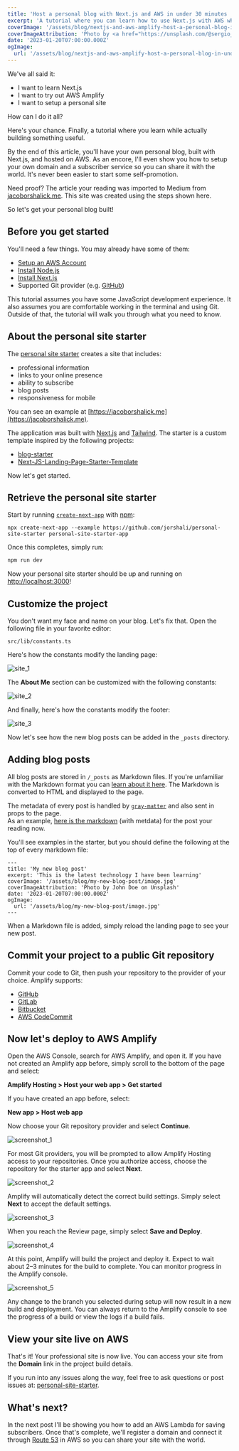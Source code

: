 ```yaml
---
title: 'Host a personal blog with Next.js and AWS in under 30 minutes '
excerpt: 'A tutorial where you can learn how to use Next.js with AWS while actually building something useful.'
coverImage: '/assets/blog/nextjs-and-aws-amplify-host-a-personal-blog-in-under-30-minutes/sergio-capuzzimati-Ihml-Sigf6s-unsplash.jpg'
coverImageAttribution: 'Photo by <a href="https://unsplash.com/@sergio_capuzzimati?utm_source=unsplash&utm_medium=referral&utm_content=creditCopyText">Sergio Capuzzimati</a> on <a href="https://unsplash.com/photos/Ihml-Sigf6s?utm_source=unsplash&utm_medium=referral&utm_content=creditCopyText">Unsplash</a>'
date: '2023-01-20T07:00:00.000Z'
ogImage:
  url: '/assets/blog/nextjs-and-aws-amplify-host-a-personal-blog-in-under-30-minutes/sergio-capuzzimati-Ihml-Sigf6s-unsplash.jpg'
---
```


We've all said it:

- I want to learn Next.js
- I want to try out AWS Amplify
- I want to setup a personal site

How can I do it all?

Here's your chance.  Finally, a tutorial where you learn while actually building something useful.

By the end of this article, you'll have your own personal blog, built with Next.js, and hosted on AWS.  As an encore, I'll even show you how to setup your own domain and a subscriber service so you can share it with the world.  It's never been easier to start some self-promotion.

Need proof?  The article your reading was imported to Medium from [jacoborshalick.me](https://jacoborshalick.me).  This site was created using the steps shown here.

So let's get your personal blog built!

## Before you get started

You'll need a few things.  You may already have some of them:

- [Setup an AWS Account](https://aws.amazon.com)
- [Install Node.js](https://nodejs.org)
- [Install Next.js](https://nextjs.org)
- Supported Git provider (e.g. [GitHub](https://github.com))

This tutorial assumes you have some JavaScript development experience.  It also assumes you are comfortable working in the terminal and using Git.  Outside of that, the tutorial will walk you through what you need to know.

## About the personal site starter

The [personal site starter](https://github.com/jorshali/personal-site-starter) creates a site that includes:

- professional information
- links to your online presence
- ability to subscribe
- blog posts
- responsiveness for mobile

You can see an example at [https://jacoborshalick.me](https://jacoborshalick.me).

The application was built with [Next.js](https://nextjs.org) and [Tailwind](https://tailwindcss.com).  The starter is a custom template inspired by the following projects:

- [blog-starter](https://github.com/vercel/next.js/tree/canary/examples/blog-starter)
- [Next-JS-Landing-Page-Starter-Template](https://github.com/ixartz/Next-JS-Landing-Page-Starter-Template)

Now let's get started.

## Retrieve the personal site starter

Start by running [`create-next-app`](https://github.com/vercel/next.js/tree/canary/packages/create-next-app) with [npm](https://docs.npmjs.com/cli/init):

```
npx create-next-app --example https://github.com/jorshali/personal-site-starter personal-site-starter-app
```

Once this completes, simply run:

```bash
npm run dev
```

Now your personal site starter should be up and running on [http://localhost:3000](http://localhost:3000)!

## Customize the project

You don't want my face and name on your blog.  Let's fix that.  Open the following file in your favorite editor:

`src/lib/constants.ts`

Here's how the constants modify the landing page:

![site_1](/assets/blog/nextjs-and-aws-amplify-host-a-personal-blog-in-under-30-minutes/site_1.png "Site constants for hero landing page")

The __About Me__ section can be customized with the following constants:

![site_2](/assets/blog/nextjs-and-aws-amplify-host-a-personal-blog-in-under-30-minutes/site_2.png "Site constants for About Me section")

And finally, here's how the constants modify the footer:

![site_3](/assets/blog/nextjs-and-aws-amplify-host-a-personal-blog-in-under-30-minutes/site_3.png "Site constants for articles and footer")

Now let's see how the new blog posts can be added in the `_posts` directory.

## Adding blog posts

All blog posts are stored in `/_posts` as Markdown files.  If you're unfamiliar with the Markdown format you can [learn about it here](https://www.markdownguide.org/basic-syntax/).  The Markdown is converted to HTML and displayed to the page.

The metadata of every post is handled by [`gray-matter`](https://github.com/jonschlinkert/gray-matter) and also sent in props to the page.  
As an example, [here is the markdown](https://github.com/jorshali/personal-site-starter/blob/main/_posts/nextjs-and-aws-amplify-host-a-personal-blog-in-under-30-minutes.md?plain=1) (with metdata) for the post your reading now.

You'll see examples in the starter, but you should define the following at the top of every markdown file:

```
---
title: 'My new blog post'
excerpt: 'This is the latest technology I have been learning'
coverImage: '/assets/blog/my-new-blog-post/image.jpg'
coverImageAttribution: 'Photo by John Doe on Unsplash'
date: '2023-01-20T07:00:00.000Z'
ogImage:
  url: '/assets/blog/my-new-blog-post/image.jpg'
---
```

When a Markdown file is added, simply reload the landing page to see your new post.

## Commit your project to a public Git repository

Commit your code to Git, then push your repository to the provider of your choice.  Amplify supports:

- [GitHub](https://github.com)
- [GitLab](https://about.gitlab.com)
- [Bitbucket](https://bitbucket.org)
- [AWS CodeCommit](https://aws.amazon.com/codecommit/)

## Now let's deploy to AWS Amplify

Open the AWS Console, search for AWS Amplify, and open it.  If you have not created an Amplify app before, simply scroll to the bottom of the page and select: 

__Amplify Hosting
\> Host your web app > Get started__

If you have created an app before, select:

__New app > Host web app__

Now choose your Git repository provider and select __Continue__.

![screenshot_1](/assets/blog/nextjs-and-aws-amplify-host-a-personal-blog-in-under-30-minutes/screenshot_1.png "Fig 2.  Choose your Git repository provider")

For most Git providers, you will be prompted to allow Amplify Hosting access to your repositories.  Once you authorize access, choose the repository for the starter app and select __Next__.

![screenshot_2](/assets/blog/nextjs-and-aws-amplify-host-a-personal-blog-in-under-30-minutes/screenshot_2.png "Fig 3.  Choose your Git repository")

Amplify will automatically detect the correct build settings.  Simply select __Next__ to accept the default settings.

![screenshot_3](/assets/blog/nextjs-and-aws-amplify-host-a-personal-blog-in-under-30-minutes/screenshot_3.png "Fig 4.  Accept the default build settings")

When you reach the Review page, simply select __Save and Deploy__.

![screenshot_4](/assets/blog/nextjs-and-aws-amplify-host-a-personal-blog-in-under-30-minutes/screenshot_4.png "Fig 5.  Review the settings and deploy")

At this point, Amplify will build the project and deploy it. Expect to wait about 2–3 minutes for the build to complete.  You can monitor progress in the Amplify console.

![screenshot_5](/assets/blog/nextjs-and-aws-amplify-host-a-personal-blog-in-under-30-minutes/screenshot_5.png "Fig 6.  Monitor the build progress")

Any change to the branch you selected during setup will now result in a new build and deployment.  You can always return to the Amplify console to see the progress of a build or view the logs if a build fails.

## View your site live on AWS

That's it!  Your professional site is now live.  You can access your site from the __Domain__ link in the project build details.

If you run into any issues along the way, feel free to ask questions or post issues at:  [personal-site-starter](https://github.com/jorshali/personal-site-starter).

## What's next?

In the next post I'll be showing you how to add an AWS Lambda for saving subscribers.  Once that's complete, we'll register a domain and connect it through [Route 53](https://aws.amazon.com/route53/) in AWS so you can share your site with the world.
